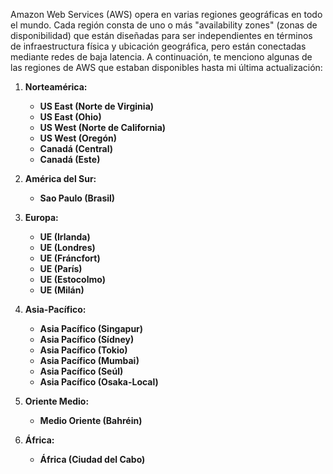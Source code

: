 Amazon Web Services (AWS) opera en varias regiones geográficas en todo el mundo. Cada región consta de uno o más "availability zones" (zonas de disponibilidad) que están diseñadas para ser independientes en términos de infraestructura física y ubicación geográfica, pero están conectadas mediante redes de baja latencia. A continuación, te menciono algunas de las regiones de AWS que estaban disponibles hasta mi última actualización:

1. **Norteamérica:**
   - **US East (Norte de Virginia)**
   - **US East (Ohio)**
   - **US West (Norte de California)**
   - **US West (Oregón)**
   - **Canadá (Central)**
   - **Canadá (Este)**

2. **América del Sur:**
   - **Sao Paulo (Brasil)**

3. **Europa:**
   - **UE (Irlanda)**
   - **UE (Londres)**
   - **UE (Fráncfort)**
   - **UE (París)**
   - **UE (Estocolmo)**
   - **UE (Milán)**
   
4. **Asia-Pacífico:**
   - **Asia Pacífico (Singapur)**
   - **Asia Pacífico (Sídney)**
   - **Asia Pacífico (Tokio)**
   - **Asia Pacífico (Mumbai)**
   - **Asia Pacífico (Seúl)**
   - **Asia Pacífico (Osaka-Local)**

5. **Oriente Medio:**
   - **Medio Oriente (Bahréin)**

6. **África:**
   - **África (Ciudad del Cabo)**
   
